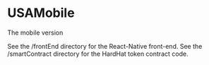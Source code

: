 # USAMobile
The mobile version 

See the /frontEnd directory for the React-Native front-end.
See the /smartContract directory for the HardHat token contract code.

